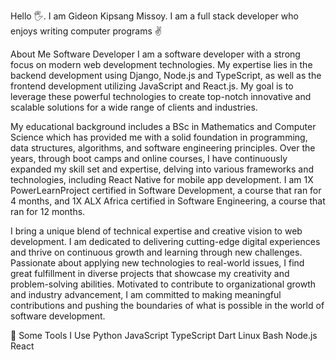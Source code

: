 Hello 🖐️. 
I am Gideon Kipsang Missoy.
I am a full stack developer who enjoys writing computer programs ✌

About Me
Software Developer
I am a software developer with a strong focus on modern web development technologies. My expertise lies in the backend development using Django, Node.js and TypeScript, as well as the frontend development utilizing JavaScript and React.js. My goal is to leverage these powerful technologies to create top-notch innovative and scalable solutions for a wide range of clients and industries.

My educational background includes a BSc in Mathematics and Computer Science which has provided me with a solid foundation in programming, data structures, algorithms, and software engineering principles. Over the years, through boot camps and online courses, I have continuously expanded my skill set and expertise, delving into various frameworks and technologies, including React Native for mobile app development. I am 1X PowerLearnProject certified in Software Development, a course that ran for 4 months, and 1X ALX Africa certified in Software Engineering, a course that ran for 12 months.

I bring a unique blend of technical expertise and creative vision to web development. I am dedicated to delivering cutting-edge digital experiences and thrive on continuous growth and learning through new challenges. Passionate about applying new technologies to real-world issues, I find great fulfillment in diverse projects that showcase my creativity and problem-solving abilities. Motivated to contribute to organizational growth and industry advancement, I am committed to making meaningful contributions and pushing the boundaries of what is possible in the world of software development.

🚀 Some Tools I Use
Python JavaScript TypeScript Dart Linux Bash Node.js React
